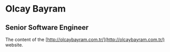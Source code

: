 # Olcay Bayram
## Senior Software Engineer

The content of the [http://olcaybayram.com.tr/](http://olcaybayram.com.tr/) website.
